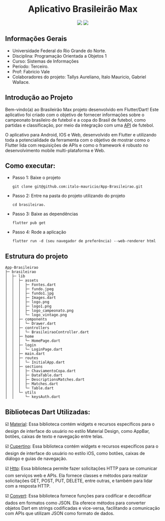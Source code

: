 <div align="center">
<h1>Aplicativo Brasileirão Max</h1>
 <div>
  <img src="https://img.shields.io/badge/dart-%230175C2.svg?style=for-the-badge&logo=dart&logoColor=white"/>
 <img src="https://img.shields.io/badge/Flutter-%2302569B.svg?style=for-the-badge&logo=Flutter&logoColor=white"/>
</div>
</div>

## Informações Gerais

* Universidade Federal do Rio Grande do Norte.
* Disciplina: Programação Orientada a Objetos 1
* Curso: Sistemas de Informações
* Período: Terceiro.
* Prof: Fabricio Vale
* Colaboradores do projeto: Tallys Aureliano, Italo Mauricio, Gabriel Wallace.

## Introdução ao Projeto

Bem-vindo(a) ao Brasileirão Max projeto desenvolvido em Flutter/Dart! Este aplicativo foi criado com o objetivo de fornecer informações sobre o campeonato brasileiro de futebol e a copa do Brasil de futebol, como partidas e classificação, por meio da integração com uma [API](https://api-futebol.com.br/) de futebol.

O aplicativo para Android, IOS e Web, desenvolvido em Flutter e utilizando toda a potencialidade da ferramenta com o objetivo de mostrar como o Flutter lida com requisições de APIs e como o framework é robusto no desenvolvimento mobile multi-plataforma e Web.

## Como executar:

* Passo 1: Baixe o projeto
      
      git clone git@github.com:italo-mauricio/App-Brasileirao.git
    
* Passo 2: Entre na pasta do projeto utilizando do projeto
      
      cd brasileirao.
      
* Passo 3: Baixe as dependências
 
      flutter pub get
      
* Passo 4: Rode a aplicação

      flutter run -d (seu navegador de preferência) --web-renderer html

## Estrutura do projeto
```
App-Brasileirao
├─ brasileirao
│  ├─ lib
│  │  ├─ assets
│  │  │  ├─ Fontes.dart
│  │  │  ├─ fundo.jpeg
│  │  │  ├─ fundo1.jpg
│  │  │  ├─ Images.dart
│  │  │  ├─ logo.png
│  │  │  ├─ logo1.png
│  │  │  ├─ logo_campeonato.png
│  │  │  └─ logo_vintage.png
│  │  ├─ components
│  │  │  └─ Drawer.dart
│  │  ├─ controllers
│  │  │  └─ BrasileiraoController.dart
│  │  ├─ home
│  │  │  └─ HomePage.dart
│  │  ├─ login
│  │  │  └─ LoginPage.dart
│  │  ├─ main.dart
│  │  ├─ routes
│  │  │  └─ InitialApp.dart
│  │  ├─ sections
│  │  │  ├─ ChaviamentoCopa.dart
│  │  │  ├─ DataTable.dart
│  │  │  ├─ DescriptionsMatches.dart
│  │  │  ├─ Matches.dart
│  │  │  └─ Table.dart
│  │  └─ utils
│  │     └─ keysAuth.dart
```
## Bibliotecas Dart Utilizadas:

:ballot_box_with_check: [Material](https://api.flutter.dev/flutter/material/MaterialApp-class.html): Essa biblioteca contém widgets e recursos específicos para o design de interface do usuário no estilo Material Design, como AppBar, botões, caixas de texto e navegação entre telas.

:ballot_box_with_check: [Cupertino](https://api.flutter.dev/flutter/cupertino/cupertino-library.html): Essa biblioteca contém widgets e recursos específicos para o design de interface do usuário no estilo iOS, como botões, caixas de diálogo e guias de navegação.

:ballot_box_with_check: [Http](https://pub.dev/packages/http): Essa biblioteca permite fazer solicitações HTTP para se comunicar com serviços web e APIs. Ela fornece classes e métodos para realizar solicitações GET, POST, PUT, DELETE, entre outras, e também para lidar com a resposta HTTP.

:ballot_box_with_check: [Convert](https://api.dart.dev/stable/3.0.3/dart-convert/dart-convert-library.html): Essa biblioteca fornece funções para codificar e decodificar dados em formatos como JSON. Ela oferece métodos para converter objetos Dart em strings codificadas e vice-versa, facilitando a comunicação com APIs que utilizam JSON como formato de dados. 

